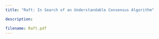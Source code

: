 ```yaml
---
title: "Raft: In Search of an Understandable Consensus Algorithm"

description:

filename: Raft.pdf
---
```


